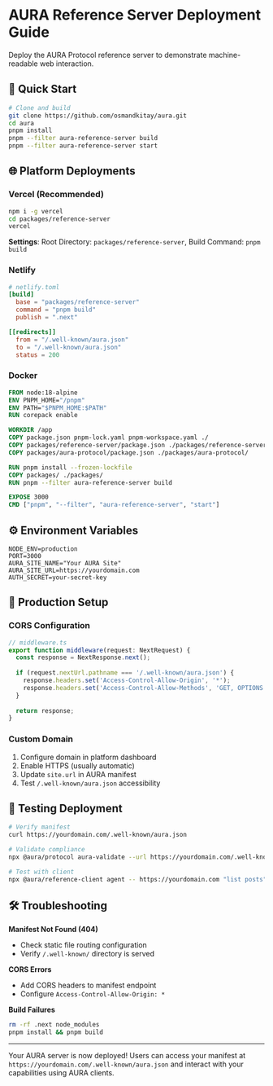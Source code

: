 # AURA Reference Server Deployment Guide

Deploy the AURA Protocol reference server to demonstrate machine-readable web interaction.

## 🎯 Quick Start

```bash
# Clone and build
git clone https://github.com/osmandkitay/aura.git
cd aura
pnpm install
pnpm --filter aura-reference-server build
pnpm --filter aura-reference-server start
```

## 🌐 Platform Deployments

### Vercel (Recommended)
```bash
npm i -g vercel
cd packages/reference-server
vercel
```
**Settings**: Root Directory: `packages/reference-server`, Build Command: `pnpm build`

### Netlify
```toml
# netlify.toml
[build]
  base = "packages/reference-server"
  command = "pnpm build"
  publish = ".next"

[[redirects]]
  from = "/.well-known/aura.json"
  to = "/.well-known/aura.json"
  status = 200
```

### Docker
```dockerfile
FROM node:18-alpine
ENV PNPM_HOME="/pnpm"
ENV PATH="$PNPM_HOME:$PATH"
RUN corepack enable

WORKDIR /app
COPY package.json pnpm-lock.yaml pnpm-workspace.yaml ./
COPY packages/reference-server/package.json ./packages/reference-server/
COPY packages/aura-protocol/package.json ./packages/aura-protocol/

RUN pnpm install --frozen-lockfile
COPY packages/ ./packages/
RUN pnpm --filter aura-reference-server build

EXPOSE 3000
CMD ["pnpm", "--filter", "aura-reference-server", "start"]
```

## ⚙️ Environment Variables

```env
NODE_ENV=production
PORT=3000
AURA_SITE_NAME="Your AURA Site"
AURA_SITE_URL=https://yourdomain.com
AUTH_SECRET=your-secret-key
```

## 🔧 Production Setup

### CORS Configuration
```javascript
// middleware.ts
export function middleware(request: NextRequest) {
  const response = NextResponse.next();
  
  if (request.nextUrl.pathname === '/.well-known/aura.json') {
    response.headers.set('Access-Control-Allow-Origin', '*');
    response.headers.set('Access-Control-Allow-Methods', 'GET, OPTIONS');
  }
  
  return response;
}
```

### Custom Domain
1. Configure domain in platform dashboard
2. Enable HTTPS (usually automatic)
3. Update `site.url` in AURA manifest
4. Test `/.well-known/aura.json` accessibility

## 🧪 Testing Deployment

```bash
# Verify manifest
curl https://yourdomain.com/.well-known/aura.json

# Validate compliance
npx @aura/protocol aura-validate --url https://yourdomain.com/.well-known/aura.json

# Test with client
npx @aura/reference-client agent -- https://yourdomain.com "list posts"
```

## 🛠️ Troubleshooting

**Manifest Not Found (404)**
- Check static file routing configuration
- Verify `/.well-known/` directory is served

**CORS Errors**
- Add CORS headers to manifest endpoint
- Configure `Access-Control-Allow-Origin: *`

**Build Failures**
```bash
rm -rf .next node_modules
pnpm install && pnpm build
```

---

Your AURA server is now deployed! Users can access your manifest at `https://yourdomain.com/.well-known/aura.json` and interact with your capabilities using AURA clients. 